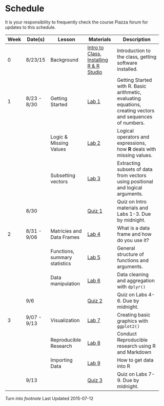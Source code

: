 
# Schedule

It is your responsibility to frequently check the course Piazza forum for updates to this schedule.



| Week  | Date(s)  |  Lesson | Materials  |  Description |
|---|----------|---|---|---|
| 0 | 8/23/15  | Background  | [Intro to Class]("/lecture_notes/0_1_-_Intro_to_the_class.pdf"), [Installing R & R Studio]("/lecture_notes/0_2_-_Setup_R_and_R_Studio.pdf")  | Introduction to the class, getting software installed.  |
| 1 | 8/23 - 8/30  | Getting Started | [Lab 1](link)  | Getting Started with R. Basic arithmetic, evaluating equations, creating vectors and sequences of numbers.|
|   |   | Logic & Missing Values | [Lab 2](link)  | Logical operators and expressions, how **R** deals with missing values. | 
|   |   | Subsetting vectors | [Lab 3](link)  | Extracting subsets of data from vectors using positional and logical arguments. |
|   | 8/30  |   | [Quiz 1](link)  | Quiz on Intro materials and Labs 1-3. Due by midnight. |
| 2 | 8/31 - 9/06  | Matricies and Data Frames | [Lab 4](link)  | What is a data frame and how do you use it?  |
|   |   | Functions, summary statistics | [Lab 5](link)  | General structure of functions and arguments.  |
|   |   | Data manipulation | [Lab 6](link)  | Data cleaning and aggregation with `dplyr()`  |
|   | 9/6  |  | [Quiz 2](link)  | Quiz on Labs 4-6. Due by midnight. |
| 3 | 9/07 - 9/13  | Visualization | [Lab 7](link)  | Creating basic graphics with `ggplot2()` |
|   |   | Reproducible Research | [Lab 8](link)  | Conduct Reproducible research using R and Markdown  |
|   |   | Importing Data | [Lab 9](link)  | How to get data into R |
|   | 9/13 |    | [Quiz 3](link)  | Quiz on Labs 7-9. Due by midnight. |

_Turn into footnote_ Last Updated 2015-07-12
